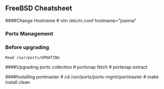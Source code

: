 FreeBSD Cheatsheet
---

####Change Hostname
    # vim /etc/rc.conf
    hostname="joanna"

### Ports Management

### Before upgrading 

	Read /usr/ports/UPDATING
    
####Upgrading ports collection
    # portsnap fetch
    # portsnap extract
    
####Installing portmaster
	# cd /usr/ports/ports-mgmt/portmaster
	# make install clean
    
    
    
    
